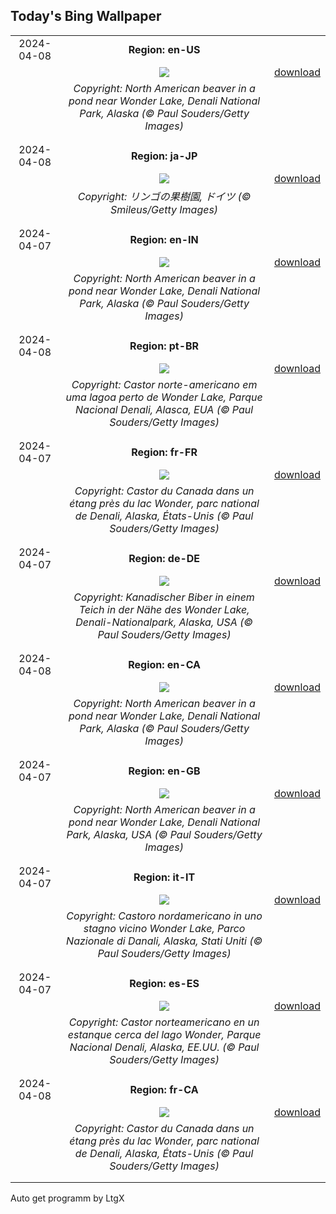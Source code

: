 ## Today's Bing Wallpaper
|      |      |      |
| :----: | :----: | :----: |
|2024-04-08|**Region: en-US**||
||![](https://www.bing.com/th?id=OHR.BeaverDenali_EN-US1894047698_UHD.jpg&pid=hp&w=1152&h=648&rs=1&c=4)| [download](https://www.bing.com/th?id=OHR.BeaverDenali_EN-US1894047698_UHD.jpg)|
||*Copyright: North American beaver in a pond near Wonder Lake, Denali National Park, Alaska (© Paul Souders/Getty Images)*
||
|||
|2024-04-08|**Region: ja-JP**||
||![](https://www.bing.com/th?id=OHR.SpringApple_JA-JP3983835058_UHD.jpg&pid=hp&w=1152&h=648&rs=1&c=4)| [download](https://www.bing.com/th?id=OHR.SpringApple_JA-JP3983835058_UHD.jpg)|
||*Copyright: リンゴの果樹園, ドイツ (© Smileus/Getty Images)*
||
|||
|2024-04-07|**Region: en-IN**||
||![](https://www.bing.com/th?id=OHR.BeaverDenali_EN-IN4459281854_UHD.jpg&pid=hp&w=1152&h=648&rs=1&c=4)| [download](https://www.bing.com/th?id=OHR.BeaverDenali_EN-IN4459281854_UHD.jpg)|
||*Copyright: North American beaver in a pond near Wonder Lake, Denali National Park, Alaska (© Paul Souders/Getty Images)*
||
|||
|2024-04-08|**Region: pt-BR**||
||![](https://www.bing.com/th?id=OHR.BeaverDenali_PT-BR1390611449_UHD.jpg&pid=hp&w=1152&h=648&rs=1&c=4)| [download](https://www.bing.com/th?id=OHR.BeaverDenali_PT-BR1390611449_UHD.jpg)|
||*Copyright: Castor norte-americano em uma lagoa perto de Wonder Lake, Parque Nacional Denali, Alasca, EUA (© Paul Souders/Getty Images)*
||
|||
|2024-04-07|**Region: fr-FR**||
||![](https://www.bing.com/th?id=OHR.BeaverDenali_FR-FR4899490419_UHD.jpg&pid=hp&w=1152&h=648&rs=1&c=4)| [download](https://www.bing.com/th?id=OHR.BeaverDenali_FR-FR4899490419_UHD.jpg)|
||*Copyright: Castor du Canada dans un étang près du lac Wonder, parc national de Denali, Alaska, États-Unis (© Paul Souders/Getty Images)*
||
|||
|2024-04-07|**Region: de-DE**||
||![](https://www.bing.com/th?id=OHR.BeaverDenali_DE-DE4088011437_UHD.jpg&pid=hp&w=1152&h=648&rs=1&c=4)| [download](https://www.bing.com/th?id=OHR.BeaverDenali_DE-DE4088011437_UHD.jpg)|
||*Copyright: Kanadischer Biber in einem Teich in der Nähe des Wonder Lake, Denali-Nationalpark, Alaska, USA (© Paul Souders/Getty Images)*
||
|||
|2024-04-08|**Region: en-CA**||
||![](https://www.bing.com/th?id=OHR.BeaverDenali_EN-CA6851108390_UHD.jpg&pid=hp&w=1152&h=648&rs=1&c=4)| [download](https://www.bing.com/th?id=OHR.BeaverDenali_EN-CA6851108390_UHD.jpg)|
||*Copyright: North American beaver in a pond near Wonder Lake, Denali National Park, Alaska (© Paul Souders/Getty Images)*
||
|||
|2024-04-07|**Region: en-GB**||
||![](https://www.bing.com/th?id=OHR.BeaverDenali_EN-GB1771360512_UHD.jpg&pid=hp&w=1152&h=648&rs=1&c=4)| [download](https://www.bing.com/th?id=OHR.BeaverDenali_EN-GB1771360512_UHD.jpg)|
||*Copyright: North American beaver in a pond near Wonder Lake, Denali National Park, Alaska, USA (© Paul Souders/Getty Images)*
||
|||
|2024-04-07|**Region: it-IT**||
||![](https://www.bing.com/th?id=OHR.BeaverDenali_IT-IT3876501341_UHD.jpg&pid=hp&w=1152&h=648&rs=1&c=4)| [download](https://www.bing.com/th?id=OHR.BeaverDenali_IT-IT3876501341_UHD.jpg)|
||*Copyright: Castoro nordamericano in uno stagno vicino Wonder Lake, Parco Nazionale di Danali, Alaska, Stati Uniti (© Paul Souders/Getty Images)*
||
|||
|2024-04-07|**Region: es-ES**||
||![](https://www.bing.com/th?id=OHR.BeaverDenali_ES-ES5993015272_UHD.jpg&pid=hp&w=1152&h=648&rs=1&c=4)| [download](https://www.bing.com/th?id=OHR.BeaverDenali_ES-ES5993015272_UHD.jpg)|
||*Copyright: Castor norteamericano en un estanque cerca del lago Wonder, Parque Nacional Denali, Alaska, EE.UU. (© Paul Souders/Getty Images)*
||
|||
|2024-04-08|**Region: fr-CA**||
||![](https://www.bing.com/th?id=OHR.BeaverDenali_FR-CA1157056211_UHD.jpg&pid=hp&w=1152&h=648&rs=1&c=4)| [download](https://www.bing.com/th?id=OHR.BeaverDenali_FR-CA1157056211_UHD.jpg)|
||*Copyright: Castor du Canada dans un étang près du lac Wonder, parc national de Denali, Alaska, États-Unis (© Paul Souders/Getty Images)*
||
|||

Auto get programm by LtgX
